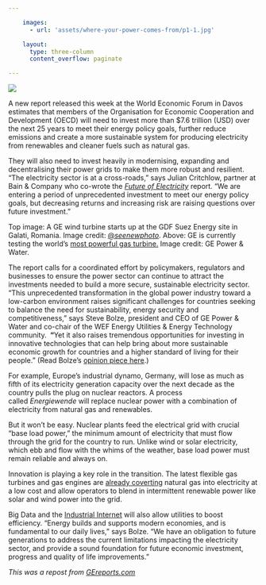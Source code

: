 ```yaml
---

    images:
      - url: 'assets/where-your-power-comes-from/p1-1.jpg'

    layout:
      type: three-column
      content_overflow: paginate

---
```


<img data-media-id="images:1" src="assets/where-your-power-comes-from/p1-1.jpg">

<p>
  A new report released this week at the World Economic Forum in Davos estimates that members of the Organisation for Economic Cooperation and Development (OECD) will need to invest more than $7.6 trillion (USD) over the next 25 years to meet their energy policy goals, further reduce emissions and create a more sustainable system for producing electricity from renewables and cleaner fuels such as natural gas.
</p>

<p>
  They will also need to invest heavily in modernising, expanding and decentralising their power grids to make them more robust and resilient. “The electricity sector is at a cross-roads,” says Julian Critchlow, partner at Bain &amp; Company who co-wrote the&nbsp;<em><a href="http://www.weforum.org/reports/future-electricity" target="_blank">Future of Electricity</a>&nbsp;</em>report. “We are entering a period of unprecedented investment to meet our energy policy goals, but decreasing returns and increasing risk are raising questions over future investment.”&nbsp;
</p>

<p>
  Top image:&nbsp;A GE wind turbine starts up at the GDF Suez Energy site in Galati, Romania. Image credit:&nbsp;<a href="http://instagram.com/seenewphoto" target="_blank">@<em>seenewphoto</em></a>. Above: GE is currently testing the world’s&nbsp;<a href="http://www.gereports.com/post/98472615825/everything-is-bigger-in-texas-but-these-new-gas" target="_blank">most powerful gas turbine.</a>&nbsp;Image credit: GE Power &amp; Water.
</p>

<p>
  The report calls for a coordinated effort by policymakers, regulators and businesses to ensure the power sector can continue to attract the investments needed to build a more secure, sustainable electricity sector. “This unprecedented transformation in the global power industry toward a low-carbon environment raises significant challenges for countries seeking to balance the need for sustainability, energy security and competitiveness,” says Steve Bolze, president and CEO of GE Power &amp; Water and co-chair of the WEF Energy Utilities &amp; Energy Technology community.&nbsp;<strong>&nbsp;“</strong>Yet it also raises tremendous opportunities for investing in innovative technologies that can help bring about more sustainable economic growth for countries and a higher standard of living for their people.”&nbsp;(Read Bolze’s&nbsp;<a href="http://www.ideaslaboratory.com/post/108668249558/investing-in-the-future-of-electricity" target="_blank">opinion piece here</a>.)
</p>

<p>
  For example, Europe’s industrial dynamo, Germany, will lose as much as fifth of its electricity generation capacity over the next decade as the country pulls the plug on nuclear reactors. A process called&nbsp;<em>Energiewende&nbsp;</em>will replace nuclear power with a combination of electricity from natural gas and renewables.
</p>

<p>
  But it won’t be easy. Nuclear plants feed the electrical grid with crucial “base load power,” the minimum amount of electricity that must flow through the grid for the country to run. Unlike wind or solar electricity, which ebb and flow with the whims of the weather, base load power must remain reliable and always on.&nbsp;
</p>

<p>
  Innovation is playing a key role in the transition. The latest flexible gas turbines and gas engines are&nbsp;<a href="http://www.gereports.com/post/89065677715/meet-the-most-powerful-austrian-export-since" target="_blank">already coverting</a>&nbsp;natural gas into electricity at a low cost and allow operators to blend in intermittent renewable power like solar and wind power into the grid.
</p>

<p>
  Big Data and the&nbsp;<a href="http://www.gereports.com/post/76646388943/power-couple" target="_blank">Industrial Internet</a>&nbsp;will also allow utilities to boost efficiency. “Energy builds and supports modern economies, and is fundamental to our daily lives,” says Bolze. “We have an obligation to future generations to address the current limitations impacting the electricity sector, and provide a sound foundation for future economic investment, progress and quality of life improvements.”
</p>

<p>
  <em>This was&nbsp;a repost from <a href="http://www.gereports.com/post/108736875265/do-you-know-where-your-power-comes-from-new" target="_blank">GEreports.com</a>&nbsp;</em>
</p>
